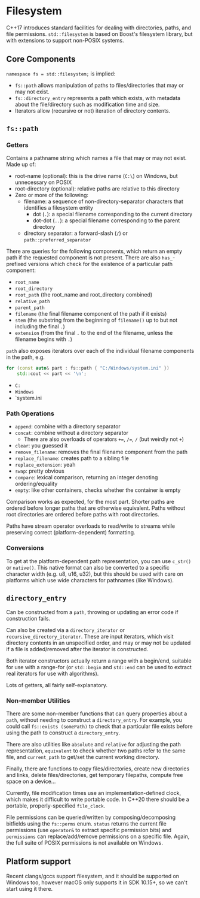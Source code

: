 # Filesystem

C++17 introduces standard facilities for dealing with directories, paths, and file permissions.
`std::filesystem` is based on Boost's filesystem library, but with extensions to support non-POSIX
systems.

## Core Components

`namespace fs = std::filesystem;` is implied:

- `fs::path` allows manipulation of paths to files/directories that may or may not exist.
- `fs::directory_entry` represents a path which exists, with metadata about the file/directory
  such as modification time and size.
- Iterators allow (recursive or not) iteration of directory contents.

## `fs::path`

### Getters

Contains a pathname string which names a file that may or may not exist. Made up of:

- root-name (optional): this is the drive name (`C:\`) on Windows, but unnecessary on POSIX
- root-directory (optional): relative paths are relative to this directory
- Zero or more of the following:
  - filename: a sequence of non-directory-separator characters that identifies a filesystem entity
    - dot (`.`): a special filename corresponding to the current directory
    - dot-dot (`..`): a special filename corresponding to the parent directory
  - directory separator: a forward-slash (`/`) or `path::preferred_separator`

There are queries for the following components, which return an empty path if the requested
component is not present. There are also `has_`-prefixed versions which check for the existence of
a particular path component:

- `root_name`
- `root_directory`
- `root_path` (the root_name and root_directory combined)
- `relative_path`
- `parent_path`
- `filename` (the final filename component of the path if it exists)
- `stem` (the substring from the beginning of `filename()` up to but not including the final `.`)
- `extension` (from the final `.` to the end of the filename, unless the filename begins with `.`)

`path` also exposes iterators over each of the individual filename components in the path, e.g.

```cpp
for (const auto& part : fs::path { "C:/Windows/system.ini" })
    std::cout << part << '\n';
```

- `C:`
- `Windows`
- `system.ini

### Path Operations

- `append`: combine with a directory separator
- `concat`: combine without a directory separator
  - There are also overloads of operators `+=`, `/=`, `/` (but weirdly not `+`)
- `clear`: you guessed it
- `remove_filename`: removes the final filename component from the path
- `replace_filename`: creates path to a sibling file
- `replace_extension`: yeah
- `swap`: pretty obvious
- `compare`: lexical comparison, returning an integer denoting ordering/equality
- `empty`: like other containers, checks whether the container is empty

Comparison works as expected, for the most part. Shorter paths are ordered before longer paths that
are otherwise equivalent. Paths without root directories are ordered before paths with root
directories.

Paths have stream operator overloads to read/write to streams while preserving correct
(platform-dependent) formatting.

### Conversions

To get at the platform-dependent path representation, you can use `c_str()` or `native()`. This
native format can also be converted to a specific character width (e.g. u8, u16, u32), but this
should be used with care on platforms which use wide characters for pathnames (like Windows).

## `directory_entry`

Can be constructed from a `path`, throwing or updating an error code if construction fails.

Can also be created via a `directory_iterator` or `recursive_directory_iterator`. These are input
iterators, which visit directory contents in an unspecified order, and may or may not be updated if
a file is added/removed after the iterator is constructed.

Both iterator constructors actually return a range with a begin/end, suitable for use with a
range-for (or `std::begin` and `std::end` can be used to extract real iterators for use with
algorithms).

Lots of getters, all fairly self-explanatory.

### Non-member Utilities

There are some non-member functions that can query properties about a `path`, without needing to
construct a `directory_entry`. For example, you could call `fs::exists (somePath)` to check that
a particular file exists before using the path to construct a `directory_entry`.

There are also utilities like `absolute` and `relative` for adjusting the path representation,
`equivalent` to check whether two paths refer to the same file, and `current_path` to get/set the
current working directory.

Finally, there are functions to copy files/directories, create new directories and links, delete
files/directories, get temporary filepaths, compute free space on a device...

Currently, file modification times use an implementation-defined clock, which makes it difficult
to write portable code. In C++20 there should be a portable, properly-specified `file_clock`.

File permissions can be queried/written by composing/decomposing bitfields using the `fs::perms`
enum. `status` returns the current file permissions (use `operator&` to extract specific permission
bits) and `permissions` can replace/add/remove permissions on a specific file. Again, the full
suite of POSIX permissions is not available on Windows.

## Platform support

Recent clangs/gccs support filesystem, and it should be supported on Windows too, however macOS only
supports it in SDK 10.15+, so we can't start using it there.

